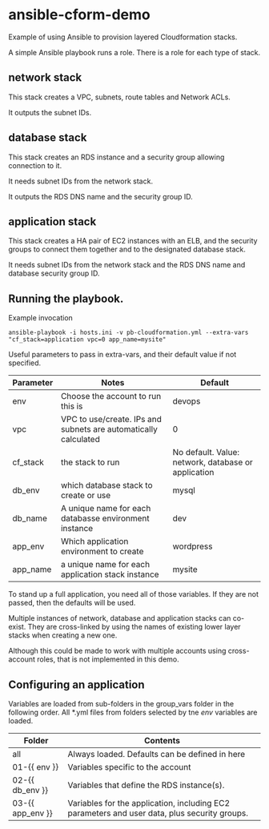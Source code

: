 # ansible-cform-demo
Example of using Ansible to provision layered Cloudformation stacks.

A simple Ansible playbook runs a role. There is a role for each type of stack.

## network stack
This stack creates a VPC, subnets, route tables and Network ACLs.

It outputs the subnet IDs.

## database stack
This stack creates an RDS instance and a security group allowing connection to it.

It needs subnet IDs from the network stack.

It outputs the RDS DNS name and the security group ID.

## application stack
This stack creates a HA pair of EC2 instances with an ELB, and the security groups to connect them together and to the
designated database stack.

It needs subnet IDs from the network stack and the RDS DNS name and database security group ID.

## Running the playbook.
Example invocation
```
ansible-playbook -i hosts.ini -v pb-cloudformation.yml --extra-vars "cf_stack=application vpc=0 app_name=mysite"
```
Useful parameters to pass in extra-vars, and their default value if not specified.

| Parameter | Notes| Default |
|-----------|-------|--------|
| env       | Choose the account to run this is | devops |
| vpc       | VPC to use/create. IPs and subnets are automatically calculated | 0 |
| cf_stack | the stack to run | No default. Value:  network, database or application |
| db_env | which database stack to create or use | mysql |
| db_name | A unique name for each databasse environment instance | dev|
| app_env | Which application environment to create | wordpress |
| app_name | a unique name for each application stack instance | mysite |
To stand up a full application, you need all of those variables. If they are not passed, then the defaults will be used.

Multiple instances of network, database and application stacks can co-exist. They are cross-linked by using the names of existing lower layer stacks when creating a new one.

Although this could be made to work with multiple accounts using cross-account roles, that is not implemented in this demo.

## Configuring an application
Variables are loaded from sub-folders in the group_vars folder in the following order. All \*.yml files from  folders selected by tne *env* variables are loaded.

| Folder | Contents |
|--------|----------|
| all | Always loaded. Defaults can be defined in here |
| 01-{{ env }} | Variables specific to the account |
| 02-{{ db_env }} | Variables that define the RDS instance(s). |
| 03-{{ app_env }}| Variables for the application, including EC2 parameters and user data, plus security groups. |
